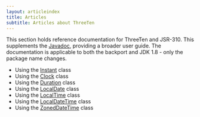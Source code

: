 ```yaml
---
layout: articleindex
title: Articles
subtitle: Articles about ThreeTen
---
```


This section holds reference documentation for ThreeTen and JSR-310.
This supplements the [Javadoc](http://threeten.github.com/threetenbp/apidocs), providing a broader user guide.
The documentation is applicable to both the backport and JDK 1.8 - only the package name changes.

* Using the [Instant](instant.html) class
* Using the [Clock](clock.html) class
* Using the [Duration](duration.html) class
* Using the [LocalDate](local-date.html) class
* Using the [LocalTime](local-time.html) class
* Using the [LocalDateTime](local-date-time.html) class
* Using the [ZonedDateTime](zoned-date-time.html) class
